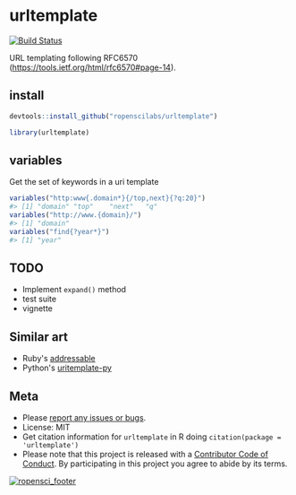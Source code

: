 urltemplate
===========



[![Build Status](https://travis-ci.org/ropenscilabs/urltemplate.svg?branch=master)](https://travis-ci.org/ropenscilabs/urltemplate)

URL templating following RFC6570 (<https://tools.ietf.org/html/rfc6570#page-14>).

## install


```r
devtools::install_github("ropenscilabs/urltemplate")
```


```r
library(urltemplate)
```

## variables

Get the set of keywords in a uri template


```r
variables("http:www{.domain*}{/top,next}{?q:20}")
#> [1] "domain" "top"    "next"   "q"
variables("http://www.{domain}/")
#> [1] "domain"
variables("find{?year*}")
#> [1] "year"
```

## TODO

* Implement `expand()` method
* test suite
* vignette

## Similar art

* Ruby's [addressable](https://github.com/sporkmonger/addressable)
* Python's [uritemplate-py](https://github.com/uri-templates/uritemplate-py)

## Meta

* Please [report any issues or bugs](https://github.com/ropenscilabs/urltemplate/issues).
* License: MIT
* Get citation information for `urltemplate` in R doing `citation(package = 'urltemplate')`
* Please note that this project is released with a [Contributor Code of Conduct](CONDUCT.md). 
By participating in this project you agree to abide by its terms.

[![ropensci_footer](https://ropensci.org/public_images/github_footer.png)](https://ropensci.org)
